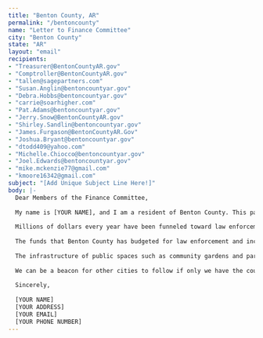 ```yaml
---
title: "Benton County, AR"
permalink: "/bentoncounty"
name: "Letter to Finance Committee"
city: "Benton County"
state: "AR"
layout: "email"
recipients:
- "Treasurer@BentonCountyAR.gov"
- "Comptroller@BentonCountyAR.gov"
- "tallen@sagepartners.com"
- "Susan.Anglin@bentoncountyar.gov"
- "Debra.Hobbs@bentoncountyar.gov"
- "carrie@soarhigher.com"
- "Pat.Adams@bentoncountyar.gov"
- "Jerry.Snow@BentonCountyAR.gov"
- "Shirley.Sandlin@bentoncountyar.gov"
- "James.Furgason@BentonCountyAR.Gov"
- "Joshua.Bryant@bentoncountyar.gov"
- "dtodd409@yahoo.com"
- "Michelle.Chiocco@bentoncountyar.gov"
- "Joel.Edwards@bentoncountyar.gov"
- "mike.mckenzie77@gmail.com"
- "kmoore16342@gmail.com"
subject: "[Add Unique Subject Line Here!]"
body: |-
  Dear Members of the Finance Committee,
  
  My name is [YOUR NAME], and I am a resident of Benton County. This past week, our nation has been gripped by protests calling for rapid and meaningful change with regard to police brutality of black Americans, racism, and how law enforcement as an infrastructure is perpetuating these issues. I believe that changes will begin by defunding law enforcement and investing in community programs and infrastructure.
  
  Millions of dollars every year have been funneled toward law enforcement and mass incarceration systems that are harming our communities more than helping them. Benton County’s total budget for 2019 was roughly $80 million 1. Almost 41 percent of that budget was spent on law enforcement activities, while less than 2 percent was allocated to environmental services, building safety, emergency services, child support, drug control, veteran services, & public safety services combined 1.
  
  The funds that Benton County has budgeted for law enforcement and incarceration should be redirected into COVID-19 relief, affordable housing, education, healthcare, community centers, addiction treatment, and community-led organizations. While Benton County has been spending extraordinary amounts on policing, I have not seen sufficient improvements to safety, homelessness, mental health, or affordability in our towns. Benton County would be better served by dedicating resources to programs that are more effective at promoting safety and social equity than policing and incarceration.
  
  The infrastructure of public spaces such as community gardens and parks has always been part of what makes Northwest Arkansas such a beautiful community, and that should not be restricted only to the wealthy areas of town.
  
  We can be a beacon for other cities to follow if only we have the courage to change. Can I count on you to consider an alternative budget that puts a focus on social service programs?
  
  Sincerely,
  
  [YOUR NAME]
  [YOUR ADDRESS]
  [YOUR EMAIL]
  [YOUR PHONE NUMBER]
---
```

